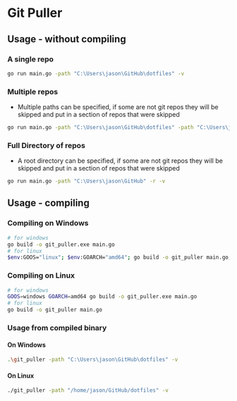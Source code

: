 # Git Puller

## Usage - without compiling

### A single repo

```bash
go run main.go -path "C:\Users\jason\GitHub\dotfiles" -v
```

### Multiple repos

- Multiple paths can be specified, if some are not git repos they will be skipped and put in a section of repos that were skipped

```bash
go run main.go -path "C:\Users\jason\GitHub\dotfiles" -path "C:\Users\jason\GitHub\Data_Tool_Pack_Py" -path "C:\Users\jason\GitHub\Archived_Projects" -path "C:\Users\jason\GitHub\personal_credentials" -v
```

### Full Directory of repos

- A root directory can be specified, if some are not git repos they will be skipped and put in a section of repos that were skipped

```bash
go run main.go -path "C:\Users\jason\GitHub" -r -v
```

## Usage - compiling

### Compiling on Windows

```bash
# for windows
go build -o git_puller.exe main.go
# for linux
$env:GOOS="linux"; $env:GOARCH="amd64"; go build -o git_puller main.go; Remove-Item Env:GOOS, Env:GOARCH
```

### Compiling on Linux

```bash
# for windows
GOOS=windows GOARCH=amd64 go build -o git_puller.exe main.go
# for linux
go build -o git_puller main.go
```

### Usage from compiled binary

#### On Windows

```bash
.\git_puller -path "C:\Users\jason\GitHub\dotfiles" -v
```

#### On Linux

```bash
./git_puller -path "/home/jason/GitHub/dotfiles" -v
```
